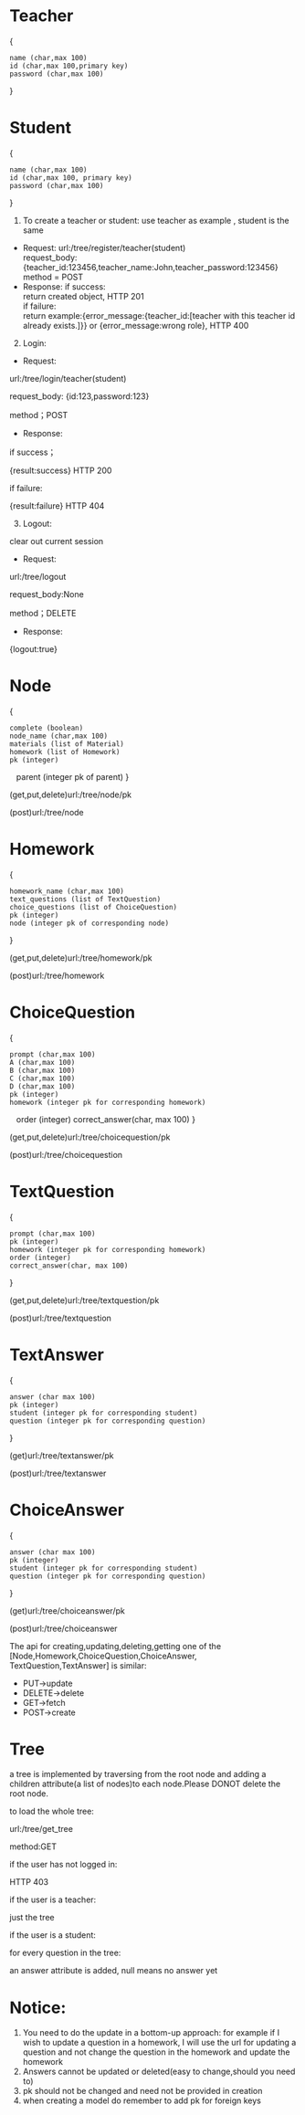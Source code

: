 # Teacher

{

    name (char,max 100)
    id (char,max 100,primary key)
    password (char,max 100)
}

# Student

{

    name (char,max 100)
    id (char,max 100, primary key)
    password (char,max 100)
}

1. To create a teacher or student: use teacher as example , student is the same<br>
* Request:
url:/tree/register/teacher(student)<br>
request_body:{teacher_id:123456,teacher_name:John,teacher_password:123456}<br>
method = POST<br>
* Response:
if success:<br>
return created object, HTTP 201<br>
if failure:<br>
return example:{error_message:{teacher_id:[teacher with this teacher id already exists.]}} or {error_message:wrong role}, HTTP 400<br>

2. Login: 

* Request:

url:/tree/login/teacher(student)

request_body: {id:123,password:123}

method；POST

* Response:

if success；

{result:success} HTTP 200

if failure:

{result:failure} HTTP 404

3. Logout:

clear out current session

* Request:

url:/tree/logout

request_body:None

method；DELETE

* Response:

{logout:true}

# Node

{

    complete (boolean)
    node_name (char,max 100)
    materials (list of Material)
    homework (list of Homework)
    pk (integer)
    parent (integer pk of parent)
}

(get,put,delete)url:/tree/node/pk

(post)url:/tree/node

# Homework

{
    
    homework_name (char,max 100)
    text_questions (list of TextQuestion)
    choice_questions (list of ChoiceQuestion)
    pk (integer)
    node (integer pk of corresponding node)
}

(get,put,delete)url:/tree/homework/pk

(post)url:/tree/homework

# ChoiceQuestion

{

    prompt (char,max 100)
    A (char,max 100)
    B (char,max 100)
    C (char,max 100)
    D (char,max 100)
    pk (integer)
    homework (integer pk for corresponding homework)
    order (integer)
    correct_answer(char, max 100)
}

(get,put,delete)url:/tree/choicequestion/pk

(post)url:/tree/choicequestion

# TextQuestion

{

    prompt (char,max 100)
    pk (integer)
    homework (integer pk for corresponding homework)
    order (integer)
    correct_answer(char, max 100)
}

(get,put,delete)url:/tree/textquestion/pk

(post)url:/tree/textquestion

# TextAnswer

{

    answer (char max 100)
    pk (integer)
    student (integer pk for corresponding student)
    question (integer pk for corresponding question)
}

(get)url:/tree/textanswer/pk

(post)url:/tree/textanswer

# ChoiceAnswer

{

    answer (char max 100)
    pk (integer)
    student (integer pk for corresponding student)
    question (integer pk for corresponding question)
}

(get)url:/tree/choiceanswer/pk

(post)url:/tree/choiceanswer

The api for creating,updating,deleting,getting one of the [Node,Homework,ChoiceQuestion,ChoiceAnswer,
TextQuestion,TextAnswer] is similar:

* PUT->update
* DELETE->delete
* GET->fetch
* POST->create

# Tree
a tree is implemented by traversing from the root node and adding a children attribute(a list of nodes)to each node.Please DONOT delete the root node.

to load the whole tree:

url:/tree/get_tree

method:GET

if the user has not logged in:

HTTP 403 

if the user is a teacher:

just the tree

if the user is a student:

for every question in the tree:

an answer attribute is added, null means no answer yet


# Notice:
1. You need to do the update in a bottom-up approach:
for example if I wish to update a question in a homework, I will use the url for updating a question
and not change the question in the homework and update the homework
2. Answers cannot be updated or deleted(easy to change,should you need to)
3. pk should not be changed and need not be provided in creation
4. when creating a model do remember to add pk for foreign keys
